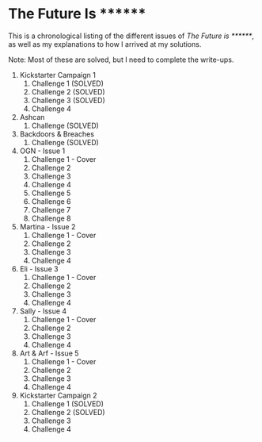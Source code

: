 # The Future Is ******

This is a chronological listing of the different issues of _The Future is ******_, as well as my explanations to how I arrived at my solutions.

Note: Most of these are solved, but I need to complete the write-ups.

1. Kickstarter Campaign 1
   1. Challenge 1 (SOLVED)
   2. Challenge 2 (SOLVED)
   3. Challenge 3 (SOLVED)
   4. Challenge 4
2. Ashcan
   1. Challenge  (SOLVED)
3. Backdoors & Breaches
   1. Challenge  (SOLVED)
4. OGN - Issue 1
   1. Challenge 1 - Cover
   2. Challenge 2
   3. Challenge 3
   4. Challenge 4
   5. Challenge 5
   6. Challenge 6
   7. Challenge 7
   8. Challenge 8
5. Martina - Issue 2
   1. Challenge 1 - Cover
   2. Challenge 2
   3. Challenge 3
   4. Challenge 4
6. Eli - Issue 3
   1. Challenge 1 - Cover
   2. Challenge 2
   3. Challenge 3
   4. Challenge 4
7. Sally - Issue 4
   1. Challenge 1 - Cover
   2. Challenge 2
   3. Challenge 3
   4. Challenge 4
8. Art & Arf - Issue 5
   1. Challenge 1 - Cover
   2. Challenge 2
   3. Challenge 3
   4. Challenge 4
9. Kickstarter Campaign 2
   1. Challenge 1 (SOLVED)
   2. Challenge 2 (SOLVED)
   3. Challenge 3
   4. Challenge 4
